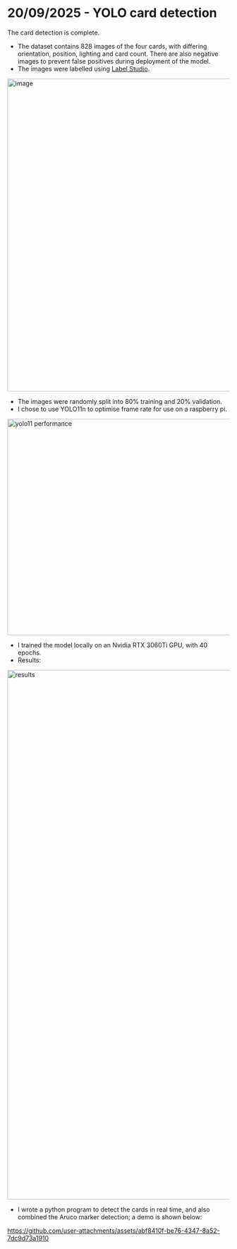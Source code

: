 # 20/09/2025 - YOLO card detection

The card detection is complete. 

- The dataset contains 828 images of the four cards, with differing orientation, position, lighting and card count. There are also negative images to prevent false positives during deployment of the model. 
- The images were labelled using [Label Studio](https://labelstud.io/).
<img width="1262" height="709" alt="image" src="https://github.com/user-attachments/assets/60b17762-b34d-4c0e-9a69-270be1b8efab" />

- The images were randomly split into 80% training and 20% validation. 
- I chose to use YOLO11n to optimise frame rate for use on a raspberry pi.
<img width="950" height="490" alt="yolo11 performance" src="https://github.com/user-attachments/assets/d5176e7d-85c6-4ad5-ba1b-1632904a6b86" />

- I trained the model locally on an Nvidia RTX 3060Ti GPU, with 40 epochs.
- Results:
<img width="2400" height="1200" alt="results" src="https://github.com/user-attachments/assets/dcbe1c3f-dfcf-41fa-8163-128bce8cd3d2" />

- I wrote a python program to detect the cards in real time, and also combined the Aruco marker detection; a demo is shown below:

https://github.com/user-attachments/assets/abf8410f-be76-4347-8a52-7dc9d73a1910

